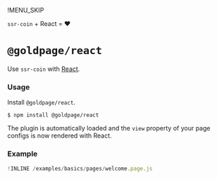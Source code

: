 !MENU_SKIP

`ssr-coin` + React = :heart:

# `@goldpage/react`

Use `ssr-coin` with [React](https://github.com/facebook/react).

### Usage

Install `@goldpage/react`.

~~~shell
$ npm install @goldpage/react
~~~

The plugin is automatically loaded and
the `view` property of your page configs is now rendered with React.

### Example

~~~js
!INLINE /examples/basics/pages/welcome.page.js
~~~

